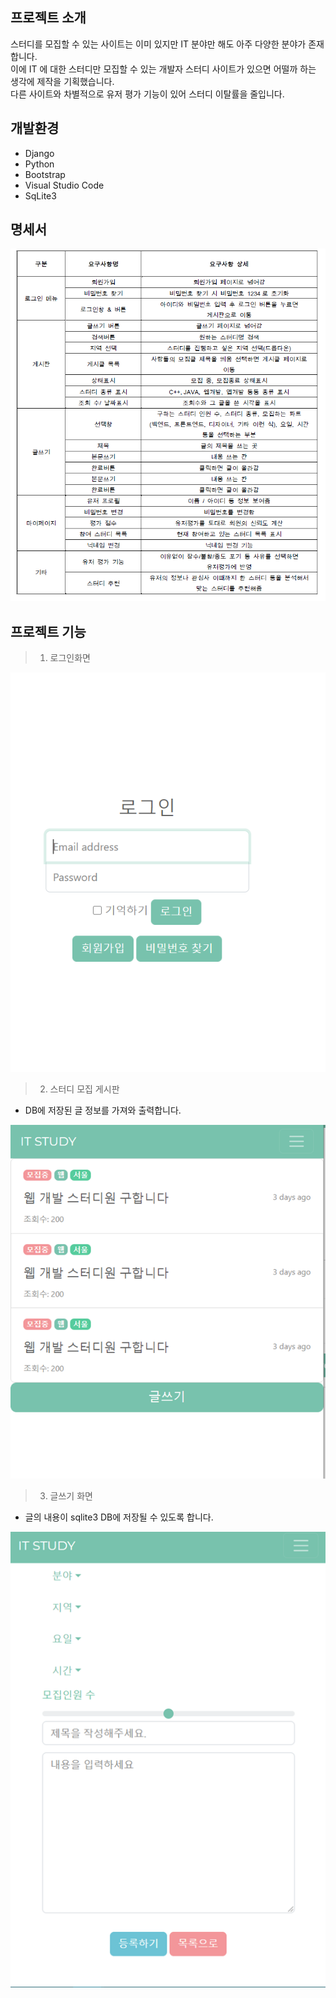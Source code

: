 ## 프로젝트 소개 
스터디를 모집할 수 있는 사이트는 이미 있지만 IT 분야만 해도 아주 다양한 분야가 존재합니다.  
이에 IT 에 대한 스터디만 모집할 수 있는 개발자 스터디 사이트가 있으면 어떨까 하는 생각에 제작을 기획했습니다.  
다른 사이트와 차별적으로 유저 평가 기능이 있어 스터디 이탈률을 줄입니다.  

## 개발환경
- Django
- Python
- Bootstrap
- Visual Studio Code
- SqLite3

## 명세서  
<img src="images/1.png">

## 프로젝트 기능
> 1. 로그인화면  
<img src="images/3.png">

> 2. 스터디 모집 게시판   
- DB에 저장된 글 정보를 가져와 출력합니다.  
<img src="images/2.png">

> 3. 글쓰기 화면
- 글의 내용이 sqlite3 DB에 저장될 수 있도록 합니다.  
<img src="images/4.png">
